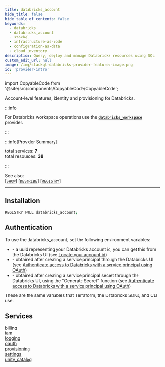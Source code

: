 ```yaml
---
title: databricks_account
hide_title: false
hide_table_of_contents: false
keywords:
  - databricks
  - databricks_account
  - stackql
  - infrastructure-as-code
  - configuration-as-data
  - cloud inventory
description: Query, deploy and manage Databricks resources using SQL
custom_edit_url: null
image: /img/stackql-databricks-provider-featured-image.png
id: 'provider-intro'
---
```


import CopyableCode from '@site/src/components/CopyableCode/CopyableCode';

Account-level features, identity and provisioning for Databricks.

:::info

For Databricks workspace operations use the [__`databricks_workspace`__](https://databricks-workspace-provider.stackql.io/) provider.

:::

:::info[Provider Summary] 

total services: __7__  
total resources: __38__  

:::

See also:   
[[` SHOW `]](https://stackql.io/docs/language-spec/show) [[` DESCRIBE `]](https://stackql.io/docs/language-spec/describe)  [[` REGISTRY `]](https://stackql.io/docs/language-spec/registry)
* * * 

## Installation
```bash
REGISTRY PULL databricks_account;
```

## Authentication

To use the databricks_account, set the following environment variables:

- <CopyableCode code="DATABRICKS_ACCOUNT_ID" /> - a uuid representing your Databricks account id, you can get this from the Databricks UI (see <a href="https://docs.databricks.com/en/admin/account-settings/index.html#locate-your-account-id">Locate your account id</a>)
- <CopyableCode code="DATABRICKS_CLIENT_ID" /> - obtained after creating a service principal through the Databricks UI (see <a href="https://docs.databricks.com/en/dev-tools/auth/oauth-m2m.html">Authenticate access to Databricks with a service principal using OAuth</a>)
- <CopyableCode code="DATABRICKS_CLIENT_SECRET" /> - obtained after creating a service principal secret through the Databricks UI, using the "Generate Secret" function (see <a href="https://docs.databricks.com/en/dev-tools/auth/oauth-m2m.html">Authenticate access to Databricks with a service principal using OAuth</a>)

These are the same variables that Terraform, the Databricks SDKs, and CLI use.  

## Services
<div class="row">
<div class="providerDocColumn">
<a href="/services/billing/">billing</a><br />
<a href="/services/iam/">iam</a><br />
<a href="/services/logging/">logging</a><br />
<a href="/services/oauth/">oauth</a><br />
</div>
<div class="providerDocColumn">
<a href="/services/provisioning/">provisioning</a><br />
<a href="/services/settings/">settings</a><br />
<a href="/services/unity_catalog/">unity_catalog</a><br />
</div>
</div>
